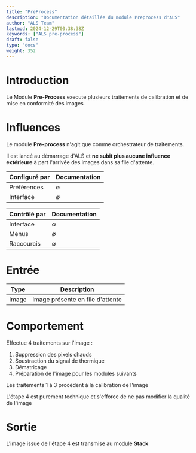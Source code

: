 ```yaml
---
title: "PreProcess"
description: "Documentation détaillée du module Preprocess d'ALS"
author: "ALS Team"
lastmod: 2024-12-29T00:38:38Z
keywords: ["ALS pre-process"]
draft: false
type: "docs"
weight: 352
---
```


# Introduction

Le Module **Pre-Process** execute plusieurs traitements de calibration et de mise en conformité des images

# Influences

Le module **Pre-process** n'agit que comme orchestrateur de traitements.

Il est lancé au démarrage d'ALS et **ne subit plus aucune influence extérieure** à part l'arrivée des images dans 
sa file d'attente.

| Configuré par | Documentation                                                      |
|---------------|--------------------------------------------------------------------|
| Préférences   | ∅ |
| Interface     | ∅                                                                  |



| Contrôlé par | Documentation                                                                            |
|--------------|------------------------------------------------------------------------------------------|
| Interface    | ∅                |
| Menus        | ∅                                                                                        |
| Raccourcis   | ∅|

# Entrée

| Type  | Description                      |
|-------|----------------------------------|
| Image | image présente en file d'attente |


# Comportement

Effectue 4 traitements sur l'image :

  1. Suppression des pixels chauds 
  2. Soustraction du signal de thermique 
  3. Dématriçage
  4. Préparation de l'image pour les modules suivants

Les traitements 1 à 3 procèdent à la calibration de l'image

L'étape 4 est purement technique et s'efforce de ne pas modifier la qualité de l'image

# Sortie

L'image issue de l'étape 4 est transmise au module **Stack** 